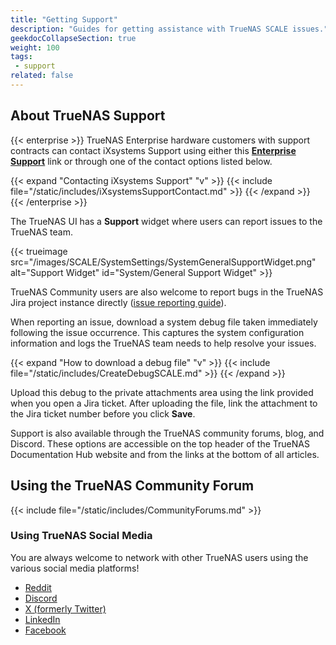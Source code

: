 ```yaml
---
title: "Getting Support"
description: "Guides for getting assistance with TrueNAS SCALE issues."
geekdocCollapseSection: true
weight: 100
tags:
 - support
related: false
---
```


## About TrueNAS Support

{{< enterprise >}}
TrueNAS Enterprise hardware customers with support contracts can contact iXsystems Support using either this **[Enterprise Support](https://www.ixsystems.com/support/)** link or through one of the contact options listed below.

{{< expand "Contacting iXsystems Support" "v" >}}
{{< include file="/static/includes/iXsystemsSupportContact.md" >}}
{{< /expand >}}
{{< /enterprise >}}


The TrueNAS UI has a **Support** widget where users can report issues to the TrueNAS team.

{{< trueimage src="/images/SCALE/SystemSettings/SystemGeneralSupportWidget.png" alt="Support Widget" id="System/General Support Widget" >}}

TrueNAS Community users are also welcome to report bugs in the TrueNAS Jira project instance directly ([issue reporting guide](https://www.truenas.com/docs/contributing/issuereporting/jiraissuereporting/)).

When reporting an issue, download a system debug file taken immediately following the issue occurrence.
This captures the system configuration information and logs the TrueNAS team needs to help resolve your issues.

{{< expand "How to download a debug file" "v" >}}
{{< include file="/static/includes/CreateDebugSCALE.md" >}}
{{< /expand >}}

Upload this debug to the private attachments area using the link provided when you open a Jira ticket.
After uploading the file, link the attachment to the Jira ticket number before you click **Save**.

Support is also available through the TrueNAS community forums, blog, and Discord.
These options are accessible on the top header of the TrueNAS Documentation Hub website and from the links at the bottom of all articles.

## Using the TrueNAS Community Forum

{{< include file="/static/includes/CommunityForums.md" >}}

### Using TrueNAS Social Media

You are always welcome to network with other TrueNAS users using the various social media platforms!

* [Reddit](https://www.reddit.com/r/truenas/)
* [Discord](https://discord.com/invite/Q3St5fPETd)
* [X (formerly Twitter)](https://twitter.com/TrueNAS)
* [LinkedIn](https://www.linkedin.com/groups/3903140/)
* [Facebook](https://www.facebook.com/truenascommunity)

